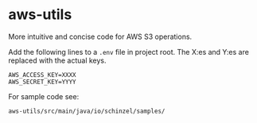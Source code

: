 # aws-utils
More intuitive and concise code for AWS S3 operations.

Add the following lines to a `.env` file in project root. 
The X:es and Y:es are replaced with the actual keys.

```
AWS_ACCESS_KEY=XXXX
AWS_SECRET_KEY=YYYY
```

For sample code see:

`aws-utils/src/main/java/io/schinzel/samples/`
